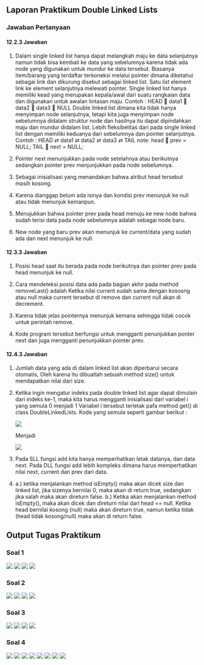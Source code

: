 ## Laporan Praktikum Double Linked Lists

### Jawaban Pertanyaan

#### 12.2.3 Jawaban
1. Dalam single linked list hanya dapat melangkah maju ke data selanjutnya namun tidak bisa kembali ke data yang sebelumnya karena tidak ada node yang digunakan untuk mundur ke data tersebut. Biasanya item/barang yang terdaftar terkoneksi melalui pointer dimana diketahui sebagai link dan dikurung disebut sebagai linked list. Satu list element link ke element selanjutnya melewati pointer. Single linked list hanya memiliki kead yang merupakan kepala/awal dari suatu rangkaian data dan digunakan untuk awalan lintasan maju.
Contoh : HEAD  data1  data2  data3  NULL
Double linked list dimana kita tidak hanya menyimpan node selanjutnya, tetapi kita juga menyimpan node sebelumnya didalam struktur node dan hasilnya itu dapat dipindahkan maju dan mundur didalam list. Lebih fleksibelitas dari pada single linked list dengan memiliki keduanya dari sebelumnya dan pointer selanjutnya.
Contoh : HEAD ⇄ data1 ⇄ data2 ⇄ data3 ⇄ TAIL note: head  prev = NULL; TAIL  next = NULL;

2. Pointer next menunjukkan pada node setelahnya atau berikutnya sedangkan pointer prev menjunjukkan pada node sebelumnya.

3. Sebagai inisialisasi yang menandakan bahwa atribut head tersebut masih kosong.

4. Karena dianggap belum ada isinya dan kondisi prev menunjuk ke null atau tidak menunjuk kemanpun.

5. Menujukkan bahwa pointer prev pada head menuju ke new node bahwa sudah terisi data pada node sebelumnya adalah sebagai node baru.

6. New node yang baru prev akan menunjuk ke current/data yang sudah ada dan next menunjuk ke null.

#### 12.3.3 Jawaban

1. Posisi head saat itu berada pada node berikutnya dan pointer prev pada head menunjuk ke null.

2. Cara mendeteksi posisi data ada pada bagian akhir pada method removeLast() adalah Ketika nilai current sudah sama dengan kososng atau null maka current tersebut di remove dan current null akan di decrement.

3. Karena tidak jelas pointernya menunjuk kemana sehingga tidak cocok untuk perintah remove.

4. Kode program tersebut berfungsi untuk mengganti penunjukkan ponter next dan juga mengganti penunjukkan pointer prev.

#### 12.4.3 Jawaban 

1. Jumlah data yang ada di dalam linked list akan diperbarui secara otomatis, Oleh karena itu dibuatlah sebuah method size() untuk mendapatkan nilai dari size.

2. Ketika ingin mengatur indeks pada double linked list agar dapat dimulain dari indeks ke-1, maka kita harus mengganti inisialisasi dari variabel i yang semula 0 menjadi 1 Variabel i tersebut terletak pafa method get() di class DoubleLinkedLists.
Kode yang semula seperti gambar berikut :

    <img src = "./SS/1.jpg">
 
    Menjadi

    <img src = "./SS/2.jpg">
 
3. Pada SLL fungsi add kita hanya memperhatikan letak datanya, dan data next. Pada DLL fungsi add lebih kompleks dimana harus memperhatikan nilai next, current dan prev dari data. 
4. a.) ketika menjalankan method isEmpty() maka akan dicek size dan linked list, jika sizenya bernilai 0, maka akan di return true, sedangkan jika salah maka akan direturn false.
b.) Ketika akan menjalankan method isEmpty(), maka akan dicek dan direturn nilai dari head == null. Ketika head bernilai kosong (null) maka akan direturn true, namun ketika tidak (head tidak kosong/null) maka akan di return false.

## Output Tugas Praktikum

### Soal 1

<img src = "./SS/3.jpg">

<img src = "./SS/4.jpg">

<img src = "./SS/5.jpg">

<img src = "./SS/6.jpg">

### Soal 2

<img src = "./SS/7.jpg">

<img src = "./SS/8.jpg">

<img src = "./SS/9.jpg">

<img src = "./SS/10.jpg">

### Soal 3

<img src = "./SS/11.jpg">

<img src = "./SS/12.jpg">

<img src = "./SS/13.jpg">

<img src = "./SS/20.jpg">

### Soal 4

<img src = "./SS/14.jpg">

<img src = "./SS/15.jpg">

<img src = "./SS/16.jpg">

<img src = "./SS/17.jpg">

<img src = "./SS/18.jpg">

<img src = "./SS/19.jpg">

<img src = "./SS/21.jpg">

<img src = "./SS/22.jpg">